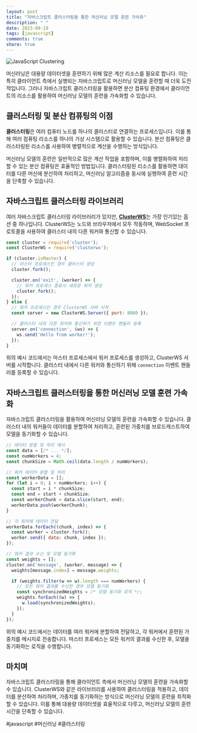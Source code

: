 ```yaml
---
layout: post
title: "자바스크립트 클러스터링을 통한 머신러닝 모델 훈련 가속화"
description: " "
date: 2023-09-19
tags: [javascript]
comments: true
share: true
---
```


![JavaScript Clustering](https://example.com/clustering.jpg)

머신러닝은 대용량 데이터셋을 훈련하기 위해 많은 계산 리소스를 필요로 합니다. 이는 특히 클라이언트 측에서 실행되는 자바스크립트로 머신러닝 모델을 훈련할 때 더욱 도전적입니다. 그러나 자바스크립트 클러스터링을 활용하면 분산 컴퓨팅 환경에서 클라이언트의 리소스를 활용하여 머신러닝 모델의 훈련을 가속화할 수 있습니다.

## 클러스터링 및 분산 컴퓨팅의 이점

**클러스터링**은 여러 컴퓨터 노드를 하나의 클러스터로 연결하는 프로세스입니다. 이를 통해 여러 컴퓨팅 리소스를 하나의 가상 시스템으로 활용할 수 있습니다. 분산 컴퓨팅은 클러스터링된 리소스를 사용하여 병렬적으로 계산을 수행하는 방식입니다.

머신러닝 모델의 훈련은 일반적으로 많은 계산 작업을 포함하며, 이를 병렬화하여 처리할 수 있는 분산 컴퓨팅은 효율적인 방법입니다. 클러스터링된 리소스를 활용하면 데이터를 다른 머신에 분산하여 처리하고, 머신러닝 알고리즘을 동시에 실행하여 훈련 시간을 단축할 수 있습니다.

## 자바스크립트 클러스터링 라이브러리

여러 자바스크립트 클러스터링 라이브러리가 있지만, [**ClusterWS**](https://clusterws.com/)는 가장 인기있는 옵션 중 하나입니다. ClusterWS는 노드와 브라우저에서 모두 작동하며, WebSocket 프로토콜을 사용하여 클러스터 내의 다른 워커와 통신할 수 있습니다.

```javascript
const cluster = require('cluster');
const ClusterWS = require('clusterws');

if (cluster.isMaster) {
  // 마스터 프로세스인 경우 클러스터 생성
  cluster.fork();

  cluster.on('exit', (worker) => {
    // 워커 프로세스 종료시 새로운 워커 생성
    cluster.fork();
  });
} else {
  // 워커 프로세스인 경우 ClusterWS 서버 시작
  const server = new ClusterWS.Server({ port: 8080 });

  // 클러스터 내의 다른 워커와 통신하기 위한 이벤트 핸들러 등록
  server.on('connection', (ws) => {
    ws.send('Hello from worker!');
  });
}
```

위의 예시 코드에서는 마스터 프로세스에서 워커 프로세스를 생성하고, ClusterWS 서버를 시작합니다. 클러스터 내에서 다른 워커와 통신하기 위해 `connection` 이벤트 핸들러를 등록할 수 있습니다.

## 자바스크립트 클러스터링을 통한 머신러닝 모델 훈련 가속화

자바스크립트 클러스터링을 활용하여 머신러닝 모델의 훈련을 가속화할 수 있습니다. 클러스터 내의 워커들이 데이터를 분할하여 처리하고, 훈련된 가중치를 브로드캐스트하여 모델을 동기화할 수 있습니다.

```javascript
// 데이터 분할 및 처리 예시
const data = [/* ... */];
const numWorkers = 4;
const chunkSize = Math.ceil(data.length / numWorkers);

// 워커 데이터 분할 및 처리
const workerData = [];
for (let i = 0; i < numWorkers; i++) {
  const start = i * chunkSize;
  const end = start + chunkSize;
  const workerChunk = data.slice(start, end);
  workerData.push(workerChunk);
}

// 각 워커에 데이터 전달
workerData.forEach((chunk, index) => {
  const worker = cluster.fork();
  worker.send({ data: chunk, index });
});

// 워커 결과 수신 및 모델 동기화
const weights = [];
cluster.on('message', (worker, message) => {
  weights[message.index] = message.weights;

  if (weights.filter(w => w).length === numWorkers) {
    // 모든 워커 결과를 수신한 경우 모델 동기화
    const synchronizedWeights = /* 모델 동기화 로직 */;
    weights.forEach((w) => {
      w.load(synchronizedWeights);
    });
  }
});
```

위의 예시 코드에서는 데이터를 여러 워커에 분할하여 전달하고, 각 워커에서 훈련된 가중치를 메시지로 전송합니다. 마스터 프로세스는 모든 워커의 결과를 수신한 후, 모델을 동기화하는 로직을 수행합니다.

## 마치며

자바스크립트 클러스터링을 통해 클라이언트 측에서 머신러닝 모델의 훈련을 가속화할 수 있습니다. ClusterWS와 같은 라이브러리를 사용하여 클러스터링을 적용하고, 데이터를 분산하여 처리하며, 가중치를 동기화하는 방식으로 머신러닝 모델의 훈련을 최적화할 수 있습니다. 이를 통해 대용량 데이터셋을 효율적으로 다루고, 머신러닝 모델의 훈련 시간을 단축할 수 있습니다.

#javascript #머신러닝 #클러스터링